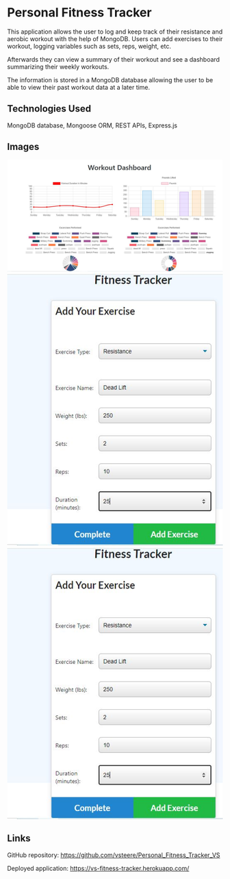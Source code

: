# Personal Fitness Tracker
This application allows the user to log and keep track of their resistance and aerobic workout with the help of MongoDB. Users can add exercises to their workout, logging variables such as sets, reps, weight, etc. 

Afterwards they can view a summary of their workout and see a dashboard summarizing their weekly workouts.

The information is stored in a MongoDB database allowing the user to be able to view their past workout data at a later time.


## Technologies Used
MongoDB database, Mongoose ORM, REST APIs, Express.js


## Images
![Alt text](/Assets/pic1.JPG?raw=true "Dashboard")
![Alt text](/Assets/pic2.JPG?raw=true "User interface")
![Alt text](/Assets/pic2.JPG?raw=true "Last Workout Summary")

## Links
GitHub repository: https://github.com/vsteere/Personal_Fitness_Tracker_VS

Deployed application: https://vs-fitness-tracker.herokuapp.com/